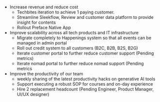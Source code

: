 - Increase revenue and reduce cost
    - Techbites iteration to achieve 1 paying customer.
    - Streamline Sleekflow, Review and customer data platform to provide insight for contents
    - Rollout Preface Native App
- Improve scalability across all tech products and IT infrastructure
    - Migrate completely to Happenings system so that all events can be managed in admin portal
    - Roll out credit system to all customers (B2C, B2B, B2S, B2G)
    - Iterate customer portal to further reduce customer support (Pending metrics)
    - Iterate nomad portal to further reduce nomad support (Pending metrics
- Improve the productivity of our team
    - weekly sharing of the latest productivity hacks on generative AI tools
    - Support executing a robust SOP for courses and on-day experience
    - Hire 2 replacement headcount (Pending Engineer, Product Manager, UI/UX designer)
